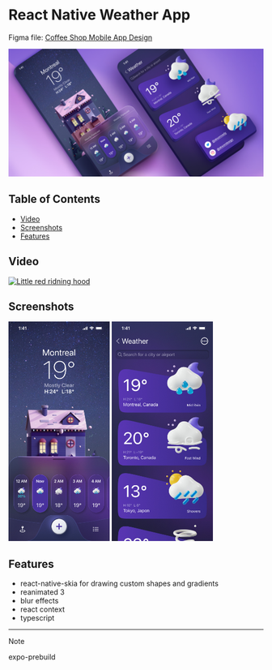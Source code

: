 # React Native Weather App

Figma file: [Coffee Shop Mobile App Design](https://www.figma.com/community/file/1100826294536456295/weather-app-ui-design)

![An old rock in the desert](./readme-assets/preview.png)

## Table of Contents

- [Video](#video)
- [Screenshots](#screenshots)
- [Features](#features)

## Video

[![Little red ridning hood](http://i.imgur.com/7YTMFQp.png)](https://vimeo.com/912956417 "Little red riding hood - Click to Watch!")

## Screenshots

<p float="left">
  <img src="./readme-assets/Home.jpg" width="200" />
  <img src="./readme-assets/Add.jpg" width="200" />
</p>

## Features

- react-native-skia for drawing custom shapes and gradients
- reanimated 3
- blur effects
- react context
- typescript

---

> [!NOTE]  
> expo-prebuild
